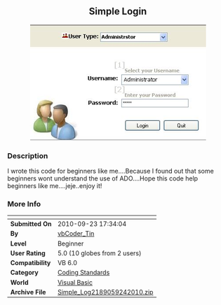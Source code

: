 ﻿<div align="center">

## Simple Login

<img src="PIC201092432351589.JPG">
</div>

### Description

I wrote this code for beginners like me....Because I found out that some beginners wont understand the use of ADO....Hope this code help beginners like me....jeje..enjoy it!
 
### More Info
 


<span>             |<span>
---                |---
**Submitted On**   |2010-09-23 17:34:04
**By**             |[vbCoder\_Tin](https://github.com/Planet-Source-Code/PSCIndex/blob/master/ByAuthor/vbcoder-tin.md)
**Level**          |Beginner
**User Rating**    |5.0 (10 globes from 2 users)
**Compatibility**  |VB 6\.0
**Category**       |[Coding Standards](https://github.com/Planet-Source-Code/PSCIndex/blob/master/ByCategory/coding-standards__1-43.md)
**World**          |[Visual Basic](https://github.com/Planet-Source-Code/PSCIndex/blob/master/ByWorld/visual-basic.md)
**Archive File**   |[Simple\_Log2189059242010\.zip](https://github.com/Planet-Source-Code/vbcoder-tin-simple-login__1-73464/archive/master.zip)








